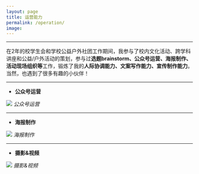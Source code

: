 ```yaml
---
layout: page
title: 运营能力
permalink: /operation/
image: 
---
```


***

在2年的校学生会和学校公益户外社团工作期间，我参与了校内文化活动、跨学科讲座和公益/户外活动的策划，参与过<strong>选题brainstorm、公众号运营、海报制作、活动现场组织等</strong>工作，锻炼了我的<strong>人际协调能力、文案写作能力、宣传制作能力</strong>。当然，也遇到了很多有趣的小伙伴！

---

* <strong>公众号运营</strong>

![]({{site.baseurl}}/images/运营能力01.jpg)
*公众号运营*

---

* <strong>海报制作</strong>

![]({{site.baseurl}}/images/运营能力02.jpg)
*海报制作*

---

* <strong>摄影&视频</strong>

![]({{site.baseurl}}/images/运营能力03.jpg)
*摄影&视频*